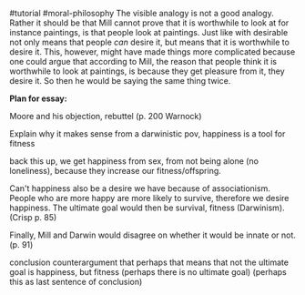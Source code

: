 #tutorial #moral-philosophy 
The visible analogy is not a good analogy. Rather it should be that Mill cannot prove that it is worthwhile to look at for instance paintings, is that people look at paintings. Just like with desirable not only means that people *can* desire it, but means that it is worthwhile to desire it.
This, however, might have made things more complicated because one could argue that according to Mill, the reason that people think it is worthwhile to look at paintings, is because they get pleasure from it, they desire it. So then he would be saying the same thing twice.


**Plan for essay:**

Moore and his objection, rebuttel (p. 200 Warnock)

Explain why it makes sense from a darwinistic pov, happiness is a tool for fitness

back this up, we get happiness from sex, from not being alone (no loneliness), because they increase our fitness/offspring.



Can't happiness also be a desire we have because of associationism. People who are more happy are more likely to survive, therefore we desire happiness. The ultimate goal would then be survival, fitness (Darwinism). (Crisp p. 85)

Finally, Mill and Darwin would disagree on whether it would be innate or not. (p. 91)

conclusion
counterargument that perhaps that means that not the ultimate goal is happiness, but fitness (perhaps there is no ultimate goal) (perhaps this as last sentence of conclusion)

